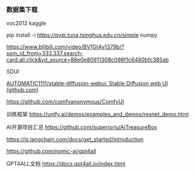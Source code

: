 ### 数据集下载
voc2012
kaggle


pip install -i https://pypi.tuna.tsinghua.edu.cn/simple numpy

https://www.bilibili.com/video/BV1Gt4y1379b/?spm_id_from=333.337.search-card.all.click&vd_source=88e0e80911308c098f1c6480bfc385ab


SDUI

[AUTOMATIC1111/stable-diffusion-webui: Stable Diffusion web UI (github.com)](https://github.com/AUTOMATIC1111/stable-diffusion-webui)

https://github.com/comfyanonymous/ComfyUI


训练框架
https://unify.ai/demos/examples_and_demos/resnet_demo.html

AI开源项目汇总
https://github.com/superiorlu/AiTreasureBox

https://js.langchain.com/docs/get_started/introduction

https://github.com/nomic-ai/gpt4all

GPT4ALL文档
https://docs.gpt4all.io/index.html